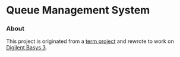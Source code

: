 # Queue Management System
### About
This project is originated from a [term project](https://suoglu.github.io/misc/other/Term_Project_Fall_2015-2016+v.1.pdf) and rewrote to work on [Digilent Basys 3](https://reference.digilentinc.com/reference/programmable-logic/basys-3/reference-manual). 
